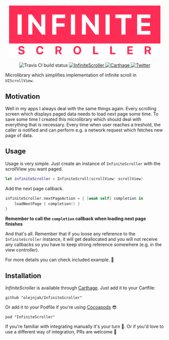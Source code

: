<p align='center'>
    <img src="Logo.png" width="480" max-width="90%" alt="Infinite Scroller">
</p>

<p align="center">
    <img src="https://travis-ci.com/olejnjak/InfiniteScroller.svg?branch=master" alt="Travis CI build status">
    <a href="https://http://cocoapods.org/pods/InfiniteScroller">
        <img src="https://img.shields.io/cocoapods/v/InfiniteScroller.svg?style=flat)](http://cocoapods.org/pods/InfiniteScroller" alt="InfiniteScroller">
    </a>
    <a href="https://github.com/Carthage/Carthage">
        <img src="https://img.shields.io/badge/carthage-compatible-brightgreen.svg?style=flat" alt="Carthage" />
    </a>
    <a href="https://twitter.com/olejnjak">
        <img src="https://img.shields.io/badge/twitter-@olejnjak-blue.svg?style=flat" alt="Twitter" />
    </a>
</p>

Microlibrary which simplifies implementation of infinite scroll in `UIScrollView`.

## Motivation

Well in my apps I always deal with the same things again. Every scrolling screen which displays paged data needs to load next page some time. To save some time I created this microlibrary which should deal with everything that is necessary. Every time when user reaches a treshold, the caller is notified and can perform e.g. a network request which fetches new page of data.

## Usage

Usage is very simple. Just create an instance of `InfiniteScroller` with the scrollView you want paged.

```swift
let infiniteScroller = InfiniteScroll(scrollView: scrollView)
```

Add the next page callback.

```swift
infiniteScroller.nextPageAction = { [weak self] completion in
    loadNextPage { completion() }
}
```

**Remember to call the `completion` callback when loading next page finishes**

And that's all. Remember that if you loose any reference to the `InfiniteScroller` instance, it will get deallocated and you will not receive any callbacks so you have to keep strong reference somewhere (e.g. in the view controller).

For more details you can check included example. 🙂

## Installation

_InfiniteScroller_ is available through [Carthage](https://github.com/Carthage/Carthage). Just add it to your Cartfile:

```
github "olejnjak/InfiniteScroller"
```

Or add it to your Podfile if you're using [Cocoapods](https://cocoapods.org) 😎

```
pod "InfiniteScroller"
```

If you're familiar with integrating manually it's your turn 🙂. Or if you'd love to use a different way of integration, PRs are welcome 🙂
